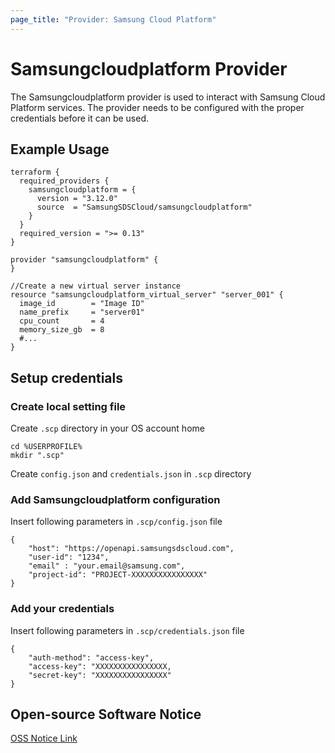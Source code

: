 ```yaml
---
page_title: "Provider: Samsung Cloud Platform"
---
```


# Samsungcloudplatform Provider

The Samsungcloudplatform provider is used to interact with Samsung Cloud Platform services.
The provider needs to be configured with the proper credentials before it can be used.


## Example Usage
```hcl
terraform {
  required_providers {
    samsungcloudplatform = {
      version = "3.12.0"
      source  = "SamsungSDSCloud/samsungcloudplatform"
    }
  }
  required_version = ">= 0.13"
}

provider "samsungcloudplatform" {
}

//Create a new virtual server instance
resource "samsungcloudplatform_virtual_server" "server_001" {
  image_id        = "Image ID"
  name_prefix     = "server01"
  cpu_count       = 4
  memory_size_gb  = 8
  #...
}
```


## Setup credentials

### Create local setting file

Create `.scp` directory in your OS account home

```
cd %USERPROFILE%
mkdir ".scp"
```

Create `config.json` and `credentials.json` in `.scp` directory

### Add Samsungcloudplatform configuration

Insert following parameters in `.scp/config.json` file

```
{
    "host": "https://openapi.samsungsdscloud.com",
    "user-id": "1234",
    "email" : "your.email@samsung.com",
    "project-id": "PROJECT-XXXXXXXXXXXXXXXX"
}
```

### Add your credentials

Insert following parameters in `.scp/credentials.json` file

```
{
    "auth-method": "access-key",
    "access-key": "XXXXXXXXXXXXXXXX,
    "secret-key": "XXXXXXXXXXXXXXXX"
}
```

## Open-source Software Notice

[OSS Notice Link](https://github.com/SamsungSDSCloud/terraform-provider-samsungcloudplatform/blob/v3.12.0/OpenSourceNotice.docx)
